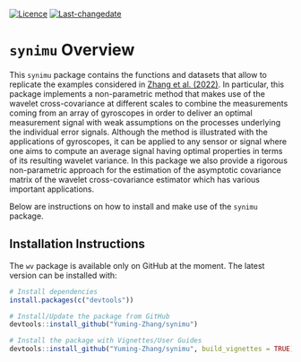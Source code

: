 
<!-- README.md is generated from README.Rmd. Please edit that file -->

[![Licence](https://img.shields.io/badge/licence-AGPL--3.0-blue.svg)](https://opensource.org/licenses/AGPL-3.0)
[![Last-changedate](https://img.shields.io/badge/last%20change-2023--01--12-yellowgreen.svg)](https://github.com/SMAC-Group/wv)

# `synimu` Overview

This `synimu` package contains the functions and datasets that allow to
replicate the examples considered in [Zhang et
al. (2022)](https://ieeexplore.ieee.org/abstract/document/9899741). In
particular, this package implements a non-parametric method that makes
use of the wavelet cross-covariance at different scales to combine the
measurements coming from an array of gyroscopes in order to deliver an
optimal measurement signal with weak assumptions on the processes
underlying the individual error signals. Although the method is
illustrated with the applications of gyroscopes, it can be applied to
any sensor or signal where one aims to compute an average signal having
optimal properties in terms of its resulting wavelet variance. In this
package we also provide a rigorous non-parametric approach for the
estimation of the asymptotic covariance matrix of the wavelet
cross-covariance estimator which has various important applications.

Below are instructions on how to install and make use of the `synimu`
package.

## Installation Instructions

The `wv` package is available only on GitHub at the moment. The latest
version can be installed with:

``` r
# Install dependencies
install.packages(c("devtools"))

# Install/Update the package from GitHub
devtools::install_github("Yuming-Zhang/synimu")

# Install the package with Vignettes/User Guides 
devtools::install_github("Yuming-Zhang/synimu", build_vignettes = TRUE)
```
